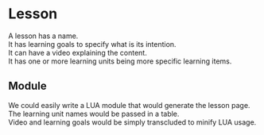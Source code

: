 # Lesson

A lesson has a name.  
It has learning goals to specify what is its intention.  
It can have a video explaining the content.  
It has one or more learning units being more specific learning items.

## Module

We could easily write a LUA module that would generate the lesson page.  
The learning unit names would be passed in a table.  
Video and learning goals would be simply transcluded to minify LUA usage.

